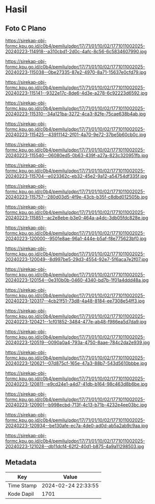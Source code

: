 # Hasil

## Foto C Plano

https://sirekap-obj-formc.kpu.go.id/c0b4/pemilu/pdpr/17/71/01/10/02/1771011002025-20240223-114918--a310cbd1-2d0c-4afc-8c56-6c5834607990.jpg

https://sirekap-obj-formc.kpu.go.id/c0b4/pemilu/pdpr/17/71/01/10/02/1771011002025-20240223-115038--0be27335-87e2-4970-8a71-15637e0cfd79.jpg

https://sirekap-obj-formc.kpu.go.id/c0b4/pemilu/pdpr/17/71/01/10/02/1771011002025-20240223-115141--9322e17c-8de6-4d3e-a278-6c92223d6592.jpg

https://sirekap-obj-formc.kpu.go.id/c0b4/pemilu/pdpr/17/71/01/10/02/1771011002025-20240223-115310--34a121ba-3272-4ca3-82fe-75cae638b4ab.jpg

https://sirekap-obj-formc.kpu.go.id/c0b4/pemilu/pdpr/17/71/01/10/02/1771011002025-20240223-115425--43911142-2f01-4a70-9e72-37be5b60cb0c.jpg

https://sirekap-obj-formc.kpu.go.id/c0b4/pemilu/pdpr/17/71/01/10/02/1771011002025-20240223-115540--06080ed5-0b63-439f-a27a-823c320951fb.jpg

https://sirekap-obj-formc.kpu.go.id/c0b4/pemilu/pdpr/17/71/01/10/02/1771011002025-20240223-115704--e023362c-eb32-45e2-9a12-a54754df335f.jpg

https://sirekap-obj-formc.kpu.go.id/c0b4/pemilu/pdpr/17/71/01/10/02/1771011002025-20240223-115757--280d03d5-4f9e-43cb-b35f-c8dbd012505b.jpg

https://sirekap-obj-formc.kpu.go.id/c0b4/pemilu/pdpr/17/71/01/10/02/1771011002025-20240223-115851--ac2e8ebe-b3e0-464a-a4dc-3db05fdc828e.jpg

https://sirekap-obj-formc.kpu.go.id/c0b4/pemilu/pdpr/17/71/01/10/02/1771011002025-20240223-120000--9501e8ae-96a1-444e-b5af-f8e775623bf0.jpg

https://sirekap-obj-formc.kpu.go.id/c0b4/pemilu/pdpr/17/71/01/10/02/1771011002025-20240223-120049--8d997be5-29d3-4554-92e7-5f6aca7e2f07.jpg

https://sirekap-obj-formc.kpu.go.id/c0b4/pemilu/pdpr/17/71/01/10/02/1771011002025-20240223-120154--0e310b0b-0460-4340-bd7b-1f01a4ddd48a.jpg

https://sirekap-obj-formc.kpu.go.id/c0b4/pemilu/pdpr/17/71/01/10/02/1771011002025-20240223-120317--4cb21f51-73d8-4a48-8184-ee7308e54ff3.jpg

https://sirekap-obj-formc.kpu.go.id/c0b4/pemilu/pdpr/17/71/01/10/02/1771011002025-20240223-120421--1cf01852-3484-477e-ab48-f986ea5d7da9.jpg

https://sirekap-obj-formc.kpu.go.id/c0b4/pemilu/pdpr/17/71/01/10/02/1771011002025-20240223-120519--0090a0a4-793a-4750-8aae-784c2da2e939.jpg

https://sirekap-obj-formc.kpu.go.id/c0b4/pemilu/pdpr/17/71/01/10/02/1771011002025-20240223-120621--07d875cf-165e-47a3-88b7-543d5610bbbe.jpg

https://sirekap-obj-formc.kpu.go.id/c0b4/pemilu/pdpr/17/71/01/10/02/1771011002025-20240223-120811--e9cd24e1-a4d7-41db-b164-98c463d8b6be.jpg

https://sirekap-obj-formc.kpu.go.id/c0b4/pemilu/pdpr/17/71/01/10/02/1771011002025-20240223-120901--b998ecbd-713f-4c13-b71b-4232e4ee03bc.jpg

https://sirekap-obj-formc.kpu.go.id/c0b4/pemilu/pdpr/17/71/01/10/02/1771011002025-20240223-120934--be130afe-ec7a-4de0-ad0d-ab5a2ab9c9aa.jpg

https://sirekap-obj-formc.kpu.go.id/c0b4/pemilu/pdpr/17/71/01/10/02/1771011002025-20240223-121028--db11dcf4-62f2-40d1-b875-4a9a11298503.jpg


## Metadata

| Key        | Value               |
| ---------- | ------------------- |
| Time Stamp | 2024-02-24 22:33:55 |
| Kode Dapil | 1701                |



